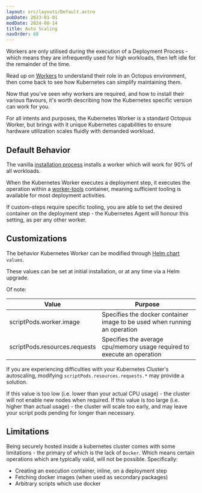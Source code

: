 ```yaml
---
layout: src/layouts/Default.astro
pubDate: 2023-01-01
modDate: 2024-08-14
title: Auto Scaling
navOrder: 60
--- 
```


Workers are  only utilised during the execution of a Deployment Process - which means they are infrequently used for
high workloads, then left idle for the remainder of the time.



Read up on [Workers](/docs/infrastructure/workers) to understand their role in an Octopus environment, then come back to 
see how Kubernetes can simplify maintaining them.

Now that you've seen why workers are required, and how to install their various flavours, it's worth describing how the
Kubernetes specific version can work for you.

For all intents and purposes, the Kubernetes Worker _is_ a standard Octopus Worker, but brings with it unique Kubernetes capabilities
to ensure hardware utilization scales fluidly with demanded workload.

## Default Behavior
The vanilla [installation process]((/docs/infrastructure/workers)) installs a worker which will work for 90% of all workloads.

When the Kubernetes Worker executes a deployment step, it executes the operation within a [worker-tools](https://hub.docker.com/r/octopusdeploy/worker-tools) container,
meaning sufficient tooling is available for most deployment activities.

If custom-steps require specific tooling, you are able to set the desired container on the deployment step - the Kubernetes
Agent will honour this setting, as per any other worker.

## Customizations
The behavior Kubernetes Worker can be modified through [Helm chart](https://github.com/OctopusDeploy/helm-charts/tree/main/charts/kubernetes-agent) `values`.

These values can be set at initial installation, or at any time via a Helm upgrade.

Of note:

| Value | Purpose                                                                   |
| --- |---------------------------------------------------------------------------|
| scriptPods.worker.image | Specifies the docker container image to be used when running an operation |
| scriptPods.resources.requests | Specifies the average cpu/memory usage required to execute an operation |


If you are experiencing difficulties with your Kubernetes Cluster's autoscaling, modifying `scriptPods.resources.requests.*`
may provide a solution.

If this value is too low (i.e. lower than your actual CPU usage) - the cluster will not enable new nodes when required.
If this value is too large (i.e. higher than actual usage) - the cluster will scale too early, and may leave your script
pods pending for longer than necessary.

## Limitations
Being securely hosted inside a kubernetes cluster comes with some limitations - the primary of which is the lack of `Docker`.
Which means certain operations which are typically valid, will not be possible.
Specifically:
* Creating an execution container, inline, on a deployment step
* Fetching docker images (when used as secondary packages)
* Arbitrary scripts which use docker